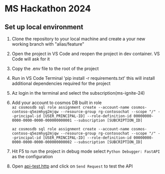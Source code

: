 # MS Hackathon 2024


## Set up local environment

1. Clone the repository to your local machine and create a your new working branch with "alias/feature"
2. Open the project in VS Code and reopen the project in dev container. VS Code will ask for it 
3. Copy the .env file to the root of the project
4. Run in VS Code Terminal 'pip install -r requirements.txt' this will install additional dependencies required for the project
5. Az login in the terminal and select the subscription(ms-ignite-24)
6. Add your account to cosmos DB built in role <br>
    `az cosmosdb sql role assignment create --account-name cosmos-contoso-q5ezmhyg2mjqw --resource-group rg-contosochat --scope "/" --principal-id [USER_PRINCIPAL-ID] --role-definition-id 00000000-0000-0000-0000-000000000001 --subscription [SUBCRIPTION_ID]` 

    `az cosmosdb sql role assignment create --account-name cosmos-contoso-q5ezmhyg2mjqw --resource-group rg-contosochat --scope "/" --principal-id [USER_PRINCIPAL-ID] --role-definition-id 00000000-0000-0000-0000-000000000002 --subscription [SUBCRIPTION_ID]` 

7. Hit F5 to run the project in debug mode select `Python Debugger: FastAPI` as the configuration
8. Open [api-test.http](api-test.http) and click on `Send Request` to test the API
